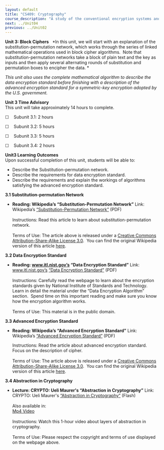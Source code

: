 ```yaml
---
layout: default
title: "CS409: Cryptography"
course_description: "A study of the conventional encryption systems and classical cryptography, exploring the use of secret key (or symmetric) cryptography, public-key (or asymmetric) cryptography, and hash functions."
next: ../Unit04
previous: ../Unit02
---
```

**Unit 3: Block Ciphers** <span id="3"></span> 
*In this unit, we will start with an explanation of the
substitution-permutation network, which works through the series of
linked mathematical operations used in block cipher algorithms.  Note
that substitution-permutation networks take a block of plain text and
the key as inputs and then apply several alternating rounds of
substitution and permutation boxes to encipher the data. *  
  
 *This unit also uses the complete mathematical algorithm to describe
the data encryption standard before finishing with a description of the
advanced encryption standard for a symmetric-key encryption adopted by
the U.S. government.*

**Unit 3 Time Advisory**  
This unit will take approximately 14 hours to complete.

☐    Subunit 3.1: 2 hours

☐    Subunit 3.2: 5 hours

☐    Subunit 3.3: 5 hours

☐    Subunit 3.4: 2 hours

**Unit3 Learning Outcomes**  
Upon successful completion of this unit, students will be able to:

-   Describe the Substitution-permutation network.
-   Describe the requirements for data encryption standard.
-   Describe the requirements and explain the workings of algorithms
    satisfying the advanced encryption standard.

**3.1 Substitution-permutation Network** <span id="3.1"></span> 
-   **Reading: Wikipedia’s “Substitution-Permutation Network”**
    Link: Wikipedia’s [“Substitution-Permutation
    Network](https://resources.saylor.org/archived/wp-content/uploads/2012/07/Substitution-permutation-network-.pdf)[”](https://resources.saylor.org/archived/wp-content/uploads/2012/07/Substitution-permutation-network-.pdf)
    (PDF)  
        
     Instructions: Read this article to learn about
    substitution-permutation network.    
        
     Terms of Use: The article above is released under a [Creative
    Commons Attribution-Share-Alike License
    3.0](http://creativecommons.org/licenses/by-sa/3.0/).  You can find
    the original Wikipedia version of this article
    [here](http://en.wikipedia.org/wiki/Substitution-permutation_network).

**3.2 Data Encryption Standard** <span id="3.2"></span> 
-   **Reading: www.itl.nist.gov’s “Data Encryption Standard”**
    Link: www.itl.nist.gov’s [“Data Encryption
    Standard](https://resources.saylor.org/archived/wp-content/uploads/2012/07/CS409-3.2.pdf)[”](https://resources.saylor.org/archived/wp-content/uploads/2012/07/CS409-3.2.pdf)
    (PDF)  
        
     Instructions: Carefully read the webpage to learn about the
    encryption standards given by National Institute of Standards and
    Technology.  Learn in detail the material under the “Data Encryption
    Algorithm” section.  Spend time on this important reading and make
    sure you know how the encryption algorithm works.  
        
     Terms of Use: This material is in the public domain. 

**3.3 Advanced Encryption Standard** <span id="3.3"></span> 
-   **Reading: Wikipedia’s “Advanced Encryption Standard”**
    Link: Wikipedia’s [“Advanced Encryption
    Standard](https://resources.saylor.org/archived/wp-content/uploads/2012/06/Advanced-Encryption-Standard.pdf)[”](https://resources.saylor.org/archived/wp-content/uploads/2012/06/Advanced-Encryption-Standard.pdf)
    (PDF)  
      
     Instructions: Read the article about advanced encryption standard. 
    Focus on the description of cipher.  
        
     Terms of Use: The article above is released under a [Creative
    Commons Attribution-Share-Alike License
    3.0](http://creativecommons.org/licenses/by-sa/3.0/).  You can find
    the original Wikipedia version of this article
    [here](http://en.wikipedia.org/wiki/Advanced_Encryption_Standard).

**3.4 Abstraction in Cryptography** <span id="3.4"></span> 
-   **Lecture: CRYPTO: Ueli Maurer's “Abstraction in Cryptography”**
    Link: CRYPTO: Ueli Maurer's [“Abstraction in
    Cryptography”](http://www.iacr.org/conferences/crypto2009/videos/33_Maurer_-_Abstraction_in_Cryptography.html) (Flash)  
                  
     Also available in:  
     [Mp4
    Video](http://www.iacr.org/conferences/crypto2009/videos/33_Maurer_-_Abstraction_in_Cryptography.mp4)  
        
     Instructions: Watch this 1-hour video about layers of abstraction
    in cryptography.  
        
     Terms of Use: Please respect the copyright and terms of use
    displayed on the webpage above.


